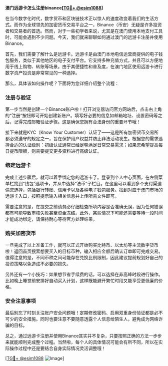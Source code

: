 **澳门远游卡怎么注册binance[[TG💪+ @esim1088](https://t.me/s/esim1088)]**

在当今数字化时代，数字货币和区块链技术正以惊人的速度改变着我们的生活方式。而作为全球领先的加密货币交易平台之一，Binance（币安）无疑是许多投资者和交易者的首选。然而，对于一些初学者来说，尤其是在澳门使用本地支付工具时，可能会遇到不少问题。今天，我们就来聊聊如何通过澳门的远游卡注册并使用Binance。

首先，我们需要了解什么是远游卡。远游卡是由澳门本地电信运营商提供的电子钱包服务，类似于其他地区的电子支付平台。它支持多种充值方式，并且可以方便地用于线上购物、转账等场景。由于其便捷性和普及度，在澳门地区使用远游卡进行数字资产投资是非常常见的一种选择。

那么，具体该如何操作呢？下面将为您详细介绍整个流程：

### 注册与验证

第一步当然是创建一个Binance账户啦！打开浏览器访问官方网站后，点击右上角的“注册”按钮即可开始创建新账户。填写好必要的信息如邮箱地址、设置密码等之后，记得完成邮箱验证步骤。这是确保您拥有合法身份的重要环节哦！

接下来就是KYC（Know Your Customer）认证了——这是所有加密货币交易所都必须遵守的规定之一，旨在保护用户权益并防止非法活动发生。根据您的需求选择合适的认证级别：初级认证通常已经足够满足日常交易需求；如果您希望提高每日提币限额，则需要提交更多资料进行高级认证。

### 绑定远游卡

完成上述步骤后，就可以着手绑定您的远游卡了。登录到个人中心页面，在左侧菜单栏找到“钱包”选项卡，并从中选择“法币”子栏目。在这里可以看到多个支付渠道供您选择，包括银行转账、信用卡以及各种电子钱包服务。找到对应于澳门市场的远游卡入口，按照提示输入相关信息并上传所需文件即可。

需要注意的是，在提交之前请务必仔细检查所填内容是否准确无误，因为任何错误都有可能导致审核失败甚至资金冻结。此外，某些情况下可能还需要等待一段时间才能成功绑定，请保持耐心等待官方处理结果。

### 购买加密货币

一旦完成了以上准备工作，就可以正式开始购买比特币、以太坊等主流数字货币啦！返回首页搜索想要买入的目标币种，输入相应金额后确认订单即可完成交易。值得注意的是，不同币种之间可能存在兑换比例限制，因此建议提前规划好自己的投资策略以免造成不必要的损失。

另外还有一个小技巧：如果想节省手续费的话，可以选择在非高峰时段进行操作。比如晚上睡觉前安排好自动买入计划，这样既能避开繁忙时段又能享受更低廉的价格。

### 安全注意事项

最后别忘了时刻关注账户安全问题哦！定期修改密码、启用双重身份验证都是必不可少的安全措施。同时也要注意不要随意透露个人信息给陌生人，避免成为网络诈骗的目标。

总之，通过远游卡注册并使用Binance其实并不复杂，只要按照正确的方法一步步来就能顺利完成整个过程。当然啦，每个人的具体情况可能会有所不同，所以在实际操作过程中还是要结合自身实际情况灵活调整哦！

[[TG💪+ @esim1088](https://t.me/s/esim1088) ![Image](https://i.postimg.cc/4NQfJmqS/Snipaste-2025-05-13-00-14-12.png)]